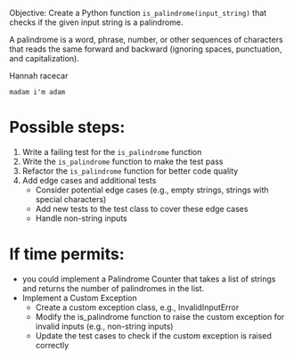 Objective: Create a Python function `is_palindrome(input_string)` that checks if the given input string is a palindrome. 

A palindrome is a word, phrase, number, or other sequences of characters that reads the same forward and backward (ignoring spaces, punctuation, and capitalization).

Hannah
  racecar

	madam i'm adam

# Possible steps:
1. Write a failing test for the `is_palindrome` function
2. Write the `is_palindrome` function to make the test pass
3. Refactor the `is_palindrome` function for better code quality
4. Add edge cases and additional tests
	- Consider potential edge cases (e.g., empty strings, strings with special characters)
	- Add new tests to the test class to cover these edge cases
	- Handle non-string inputs 

# If time permits:
- you could implement a Palindrome Counter that takes a list of strings and returns the number of palindromes in the list.
- Implement a Custom Exception
	- Create a custom exception class, e.g., InvalidInputError
	- Modify the is_palindrome function to raise the custom exception for invalid inputs (e.g., non-string inputs)
	- Update the test cases to check if the custom exception is raised correctly